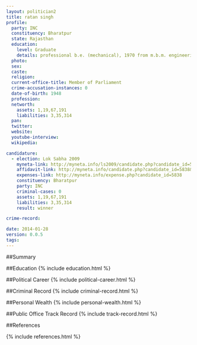 ```yaml
---
layout: politician2
title: ratan singh
profile: 
  party: INC
  constituency: Bharatpur
  state: Rajasthan
  education: 
    level: Graduate
    details: professional b.e. (mechanical), 1970 from m.b.m. engineering college jodhpur, university of jodhpur.
  photo: 
  sex: 
  caste: 
  religion: 
  current-office-title: Member of Parliament
  crime-accusation-instances: 0
  date-of-birth: 1948
  profession: 
  networth: 
    assets: 1,19,67,191
    liabilities: 3,35,314
  pan: 
  twitter: 
  website: 
  youtube-interview: 
  wikipedia: 

candidature: 
  - election: Lok Sabha 2009
    myneta-link: http://myneta.info/ls2009/candidate.php?candidate_id=5838
    affidavit-link: http://myneta.info/candidate.php?candidate_id=5838&scan=original
    expenses-link: http://myneta.info/expense.php?candidate_id=5838
    constituency: Bharatpur 
    party: INC
    criminal-cases: 0
    assets: 1,19,67,191
    liabilities: 3,35,314
    result: winner 

crime-record: 

date: 2014-01-28
version: 0.0.5
tags: 
---
```

##Summary


##Education
{% include education.html %}


##Political Career
{% include political-career.html %}


##Criminal Record
{% include criminal-record.html %}


##Personal Wealth
{% include personal-wealth.html %}


##Public Office Track Record
{% include track-record.html %}


##References


{% include references.html %}
